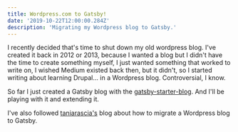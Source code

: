 ```yaml
---
title: Wordpress.com to Gatsby!
date: '2019-10-22T12:00:00.284Z'
description: 'Migrating my Wordpress blog to Gatsby.'
---
```


I recently decided that's time to shut down my old wordpress blog. I've created it back in 2012 or 2013, because I wanted a blog but I didn't have the time to create something myself, I just wanted something that worked to write on, I wished Medium existed back then, but it didn't, so I started writing about learning Drupal... in a Wordpress blog. Controversial, I know.

So far I just created a Gatsby blog with the [gatsby-starter-blog](https://github.com/gatsbyjs/gatsby-starter-blog). And I'll be playing with it and extending it.

I've also followed [taniarascia's](https://www.taniarascia.com/migrating-from-wordpress-to-gatsby/) blog about how to migrate a Wordpress blog to Gatsby.
